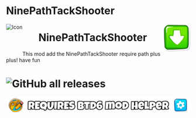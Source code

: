 # NinePathTackShooter

<a href="https://github.com/Mattcy1/NinePathTackShooter/releases/download/BTD6-mod/NinePathTackShooter.dll">
    <img align="left" alt="Icon" height="90" src="MattcyTower-Icon.png">
    <img align="right" alt="Download" height="75" src="https://raw.githubusercontent.com/gurrenm3/BTD-Mod-Helper/master/BloonsTD6%20Mod%20Helper/Resources/DownloadBtn.png">
</a>

<h1 align="center">NinePathTackShooter</h1>

This mod add the NinePathTackShooter require path plus plus! have fun

<h1 aling="left"><img alt="GitHub all releases" height="25" src="https://img.shields.io/github/downloads/Mattcy1/NinePathTackShooter/total?label=Total%20Dowloads"></h1>

[![Requires BTD6 Mod Helper](https://raw.githubusercontent.com/gurrenm3/BTD-Mod-Helper/master/banner.png)](https://github.com/gurrenm3/BTD-Mod-Helper#readme)
